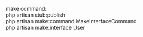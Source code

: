 make command:
<br/>
php artisan stub:publish
<br/>
php artisan make:command MakeInterfaceCommand
<br/>
php artisan make:interface User